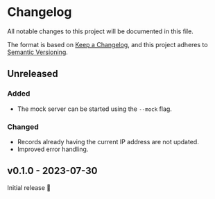 # Changelog

All notable changes to this project will be documented in this file.

The format is based on [Keep a Changelog](https://keepachangelog.com/en/1.0.0/),
and this project adheres to [Semantic Versioning](https://semver.org/spec/v2.0.0.html).

## Unreleased

### Added

- The mock server can be started using the `--mock` flag.

### Changed

- Records already having the current IP address are not updated.
- Improved error handling.

## v0.1.0 - 2023-07-30

Initial release :tada:
